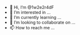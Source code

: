 - 👋 Hi, I’m @1w2e2r4dF
- 👀 I’m interested in ...
- 🌱 I’m currently learning ...
- 💞️ I’m looking to collaborate on ...
- 📫 How to reach me ...

<!---
1w2e2r4dF/1w2e2r4dF is a ✨ special ✨ repository because its `README.md` (this file) appears on your GitHub profile.
You can click the Preview link to take a look at your changes.
--->
